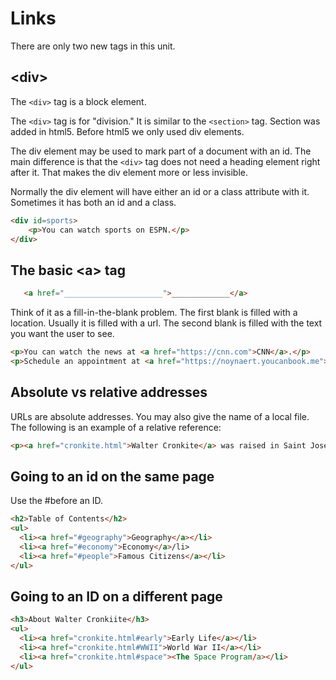 # Links


There are only two new tags in this unit.

## &lt;div>

The ```<div>``` tag is a block element.

The ```<div>``` tag is for "division."  It is similar to the ```<section>``` tag.  Section was added in html5.  Before html5 we only used div elements.

The div element may be used to mark part of a document with an id.  The main difference is that the ```<div>``` tag does not need a heading element right after it.  That makes the div element more or less invisible.

Normally the div element will have either an id or a class attribute with it.  Sometimes it has both an id and a class.

```html
<div id=sports>
    <p>You can watch sports on ESPN.</p>
</div>
```

## The basic &lt;a&gt; tag

```html
   <a href="______________________">_____________</a>
```

Think of it as a fill-in-the-blank problem.  The first blank is filled with a location.  Usually it is filled with a url.  The second blank is filled with the text you want the user to see.

```html
<p>You can watch the news at <a href="https://cnn.com">CNN</a>.</p>
<p>Schedule an appointment at <a href="https://noynaert.youcanbook.me">https://noynaert.youcanbook.me</a></p>
```

## Absolute vs relative addresses

URLs are absolute addresses.  You may also give the name of a local file.  The following is an example of a relative reference:

```html
<p><a href="cronkite.html">Walter Cronkite</a> was raised in Saint Joseph.</p>
```

## Going to an id on the same page

Use the #before an ID.

```html
<h2>Table of Contents</h2>
<ul>
  <li><a href="#geography">Geography</a></li>
  <li><a href="#economy">Economy</a>/li>
  <li><a href="#people">Famous Citizens</a></li>
</ul>
```

## Going to an ID on a different page

```html
<h3>About Walter Cronkiite</h3>
<ul>
  <li><a href="cronkite.html#early">Early Life</a></li>
  <li><a href="cronkite.html#WWII">World War II</a></li>
  <li><a href="cronkite.html#space"><The Space Program/a></li>
</ul>
```
